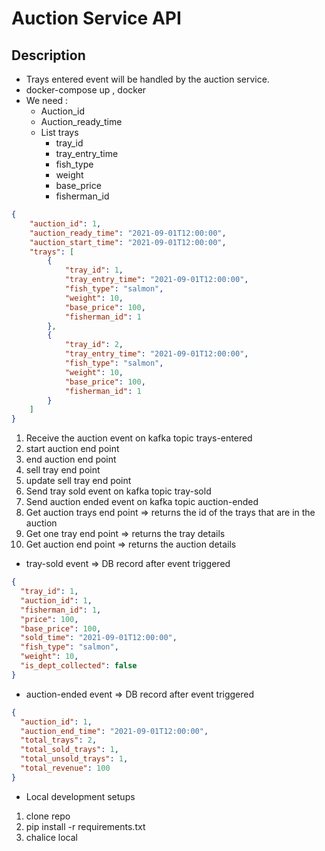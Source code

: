 # Auction Service API 
## Description 

- Trays entered event will be handled by the auction service.
- docker-compose up , docker 
- We need :
  - Auction_id
  - Auction_ready_time 
  - List trays 
    - tray_id
    - tray_entry_time 
    - fish_type
    - weight 
    - base_price 
    - fisherman_id 
````json 
{
    "auction_id": 1,
    "auction_ready_time": "2021-09-01T12:00:00",
    "auction_start_time": "2021-09-01T12:00:00",
    "trays": [
        {
            "tray_id": 1,
            "tray_entry_time": "2021-09-01T12:00:00",
            "fish_type": "salmon",
            "weight": 10,
            "base_price": 100,
            "fisherman_id": 1
        },
        {
            "tray_id": 2,
            "tray_entry_time": "2021-09-01T12:00:00",
            "fish_type": "salmon",
            "weight": 10,
            "base_price": 100,
            "fisherman_id": 1
        }
    ]
}
````

1) Receive the auction event on kafka topic trays-entered 
2) start auction end point
3) end auction end point 
4) sell tray end point
5) update sell tray end point 
6) Send tray sold event on kafka topic tray-sold
7) Send auction ended event on kafka topic auction-ended
8) Get auction trays end point => returns the id of the trays that are in the auction
9) Get one tray end point => returns the tray details
10) Get auction end point => returns the auction details

- tray-sold event => DB record after event triggered
````json 
{
  "tray_id": 1,
  "auction_id": 1,
  "fisherman_id": 1,
  "price": 100,
  "base_price": 100,
  "sold_time": "2021-09-01T12:00:00",
  "fish_type": "salmon",
  "weight": 10,
  "is_dept_collected": false
}
````

- auction-ended event => DB record after event triggered
````json 
{
  "auction_id": 1,
  "auction_end_time": "2021-09-01T12:00:00",
  "total_trays": 2,
  "total_sold_trays": 1,
  "total_unsold_trays": 1,
  "total_revenue": 100
}
````
 
- Local development setups
1) clone repo
2) pip install -r requirements.txt 
3) chalice local
